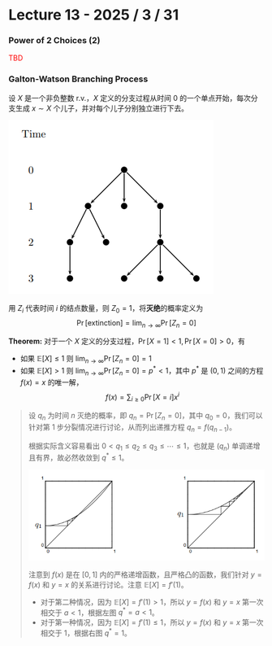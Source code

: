 # Lecture 13 - 2025 / 3 / 31

### Power of 2 Choices (2)

<p style="color: red;">TBD</p>

### Galton-Watson Branching Process

设 $X$ 是一个非负整数 r.v.，$X$ 定义的分支过程从时间 $0$ 的一个单点开始，每次分支生成 $x \sim X$ 个儿子，并对每个儿子分别独立进行下去。

![](L13-1.png)

用 $Z_i$ 代表时间 $i$ 的结点数量，则 $Z_0 = 1$，将**灭绝**的概率定义为
$$ \Pr[\text{extinction}] = \lim_{n\to \infty} \Pr[Z_n = 0] $$

**Theorem:** 对于一个 $X$ 定义的分支过程，$\Pr[X = 1] < 1, \Pr[X = 0] > 0$，有
* 如果 $\mathbb E[X] \le 1$ 则 $\lim_{n \to \infty} \Pr[Z_n = 0] = 1$
* 如果 $\mathbb E[X] > 1$ 则 $\lim_{n \to \infty} \Pr[Z_n = 0] = p^* < 1$，其中 $p^*$ 是 $(0, 1)$ 之间的方程 $f(x) = x$ 的唯一解，
$$ f(x) = \sum_{i\ge 0}\Pr[X = i] x^i $$
 
> 设 $q_n$ 为时间 $n$ 灭绝的概率，即 $q_n = \Pr[Z_n = 0]$，其中 $q_0 = 0$，我们可以针对第 1 步分裂情况进行讨论，从而列出递推方程 $q_n = f(q_{n-1})$。
>
> 根据实际含义容易看出 $0 < q_1 \le q_2 \le q_3 \le \cdots \le 1$，也就是 $(q_n)$ 单调递增且有界，故必然收敛到 $q^* \le 1$。
>
> ![](L13-2.png)
> 
> 注意到 $f(x)$ 是在 $[0, 1]$ 内的严格递增函数，且严格凸的函数，我们针对 $y=f(x)$ 和 $y = x$ 的关系进行讨论。注意 $\mathbb E[X] = f'(1)$。
> 
> * 对于第二种情况，因为 $\mathbb E[X] = f'(1) > 1$，所以 $y = f(x)$ 和 $y = x$ 第一次相交于 $a < 1$，根据左图 $q^* = a < 1$。
> * 对于第一种情况，因为 $\mathbb E[X] = f'(1) \le 1$，所以 $y = f(x)$ 和 $y = x$ 第一次相交于 $1$，根据右图 $q^* = 1$。
